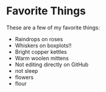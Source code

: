 # Favorite Things

These are a few of my favorite things:

- Raindrops on roses
- Whiskers on boxplots!!
- Bright copper kettles
- Warm woolen mittens
- Not editing directly on GitHub
- not sleep
- flowers
- flour
